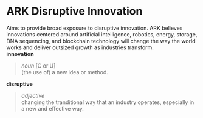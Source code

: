 # ARK Disruptive Innovation  
Aims to provide broad exposure to disruptive innovation. ARK believes innovations centered around artificial intelligence, robotics, energy, storage, DNA sequencing, and blockchain technology will change the way the world works and deliver outsized growth as industries transform.  
**innovation**  
> _noun_ \[C or U]  
> (the use of) a new idea or method.  

**disruptive**  
> _adjective_  
> changing the tranditional way that an industry operates, especially in a new and effective way.
